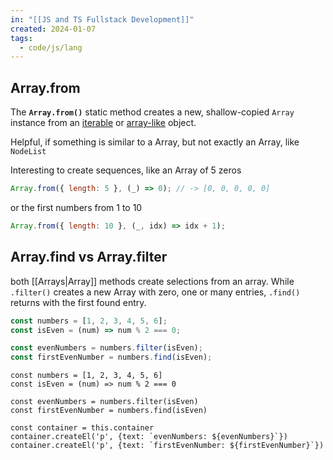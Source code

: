 ```yaml
---
in: "[[JS and TS Fullstack Development]]"
created: 2024-01-07
tags:
  - code/js/lang
---
```


## Array.from
 
The **`Array.from()`** static method creates a new, shallow-copied `Array` instance from an [iterable](https://developer.mozilla.org/en-US/docs/Web/JavaScript/Reference/Iteration_protocols#the_iterable_protocol) or [array-like](https://developer.mozilla.org/en-US/docs/Web/JavaScript/Guide/Indexed_collections#working_with_array-like_objects) object.

Helpful, if something is similar to a Array, but not exactly an Array, like `NodeList`

Interesting to create sequences, like an Array of 5 zeros

```js
Array.from({ length: 5 }, (_) => 0); // -> [0, 0, 0, 0, 0]
```

or the first numbers from 1 to 10

```js
Array.from({ length: 10 }, (_, idx) => idx + 1);
```

## Array.find vs Array.filter

both [[Arrays|Array]] methods create selections from an array. While `.filter()` creates a new Array with zero, one or many entries, `.find()` returns with the first found entry.

```js
const numbers = [1, 2, 3, 4, 5, 6];
const isEven = (num) => num % 2 === 0;

const evenNumbers = numbers.filter(isEven);
const firstEvenNumber = numbers.find(isEven);
```

```dataviewjs
const numbers = [1, 2, 3, 4, 5, 6]
const isEven = (num) => num % 2 === 0

const evenNumbers = numbers.filter(isEven)
const firstEvenNumber = numbers.find(isEven)

const container = this.container
container.createEl('p', {text: `evenNumbers: ${evenNumbers}`})
container.createEl('p', {text: `firstEvenNumber: ${firstEvenNumber}`})

```
